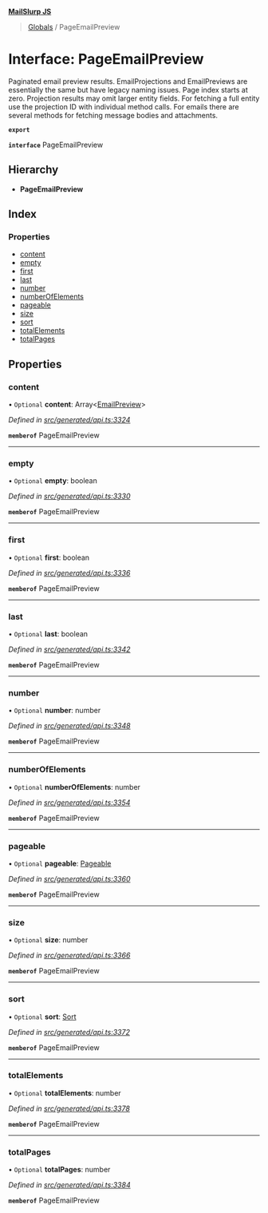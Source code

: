 **[MailSlurp JS](../README.md)**

> [Globals](../README.md) / PageEmailPreview

# Interface: PageEmailPreview

Paginated email preview results. EmailProjections and EmailPreviews are essentially the same but have legacy naming issues. Page index starts at zero. Projection results may omit larger entity fields. For fetching a full entity use the projection ID with individual method calls. For emails there are several methods for fetching message bodies and attachments.

**`export`** 

**`interface`** PageEmailPreview

## Hierarchy

* **PageEmailPreview**

## Index

### Properties

* [content](pageemailpreview.md#content)
* [empty](pageemailpreview.md#empty)
* [first](pageemailpreview.md#first)
* [last](pageemailpreview.md#last)
* [number](pageemailpreview.md#number)
* [numberOfElements](pageemailpreview.md#numberofelements)
* [pageable](pageemailpreview.md#pageable)
* [size](pageemailpreview.md#size)
* [sort](pageemailpreview.md#sort)
* [totalElements](pageemailpreview.md#totalelements)
* [totalPages](pageemailpreview.md#totalpages)

## Properties

### content

• `Optional` **content**: Array\<[EmailPreview](emailpreview.md)>

*Defined in [src/generated/api.ts:3324](https://github.com/mailslurp/mailslurp-client/blob/730b817/src/generated/api.ts#L3324)*

**`memberof`** PageEmailPreview

___

### empty

• `Optional` **empty**: boolean

*Defined in [src/generated/api.ts:3330](https://github.com/mailslurp/mailslurp-client/blob/730b817/src/generated/api.ts#L3330)*

**`memberof`** PageEmailPreview

___

### first

• `Optional` **first**: boolean

*Defined in [src/generated/api.ts:3336](https://github.com/mailslurp/mailslurp-client/blob/730b817/src/generated/api.ts#L3336)*

**`memberof`** PageEmailPreview

___

### last

• `Optional` **last**: boolean

*Defined in [src/generated/api.ts:3342](https://github.com/mailslurp/mailslurp-client/blob/730b817/src/generated/api.ts#L3342)*

**`memberof`** PageEmailPreview

___

### number

• `Optional` **number**: number

*Defined in [src/generated/api.ts:3348](https://github.com/mailslurp/mailslurp-client/blob/730b817/src/generated/api.ts#L3348)*

**`memberof`** PageEmailPreview

___

### numberOfElements

• `Optional` **numberOfElements**: number

*Defined in [src/generated/api.ts:3354](https://github.com/mailslurp/mailslurp-client/blob/730b817/src/generated/api.ts#L3354)*

**`memberof`** PageEmailPreview

___

### pageable

• `Optional` **pageable**: [Pageable](pageable.md)

*Defined in [src/generated/api.ts:3360](https://github.com/mailslurp/mailslurp-client/blob/730b817/src/generated/api.ts#L3360)*

**`memberof`** PageEmailPreview

___

### size

• `Optional` **size**: number

*Defined in [src/generated/api.ts:3366](https://github.com/mailslurp/mailslurp-client/blob/730b817/src/generated/api.ts#L3366)*

**`memberof`** PageEmailPreview

___

### sort

• `Optional` **sort**: [Sort](sort.md)

*Defined in [src/generated/api.ts:3372](https://github.com/mailslurp/mailslurp-client/blob/730b817/src/generated/api.ts#L3372)*

**`memberof`** PageEmailPreview

___

### totalElements

• `Optional` **totalElements**: number

*Defined in [src/generated/api.ts:3378](https://github.com/mailslurp/mailslurp-client/blob/730b817/src/generated/api.ts#L3378)*

**`memberof`** PageEmailPreview

___

### totalPages

• `Optional` **totalPages**: number

*Defined in [src/generated/api.ts:3384](https://github.com/mailslurp/mailslurp-client/blob/730b817/src/generated/api.ts#L3384)*

**`memberof`** PageEmailPreview
